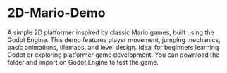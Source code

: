 # 2D-Mario-Demo
A simple 2D platformer inspired by classic Mario games, built using the Godot Engine. This demo features player movement, jumping mechanics, basic animations, tilemaps, and level design. Ideal for beginners learning Godot or exploring platformer game development. You can download the folder and import on Godot Engine to test the game.
